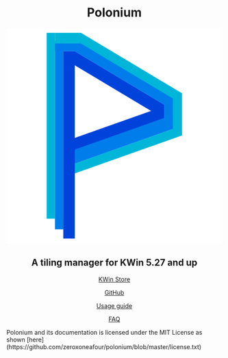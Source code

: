 <div align="center">

# Polonium

![icon](logo.svg)

## A tiling manager for KWin 5.27 and up

[KWin Store](https://store.kde.org/p/2042756)

[GitHub](https://github.com/zeroxoneafour/polonium)

[Usage guide](usage.md)

[FAQ](faq.md)

</div>

<footer>
Polonium and its documentation is licensed under the MIT License as shown [here](https://github.com/zeroxoneafour/polonium/blob/master/license.txt)
</footer>

